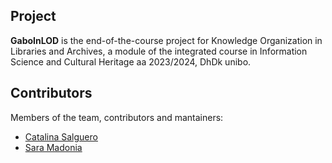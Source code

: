 ## Project
**GaboInLOD** is the end-of-the-course project for Knowledge Organization in Libraries and Archives, a module of the integrated course in Information Science and Cultural Heritage aa 2023/2024, DhDk unibo.  

## Contributors  
Members of the team, contributors and mantainers:
* [Catalina Salguero](https://github.com/csalguero10)
* [Sara Madonia](https://github.com/saramadonia)

